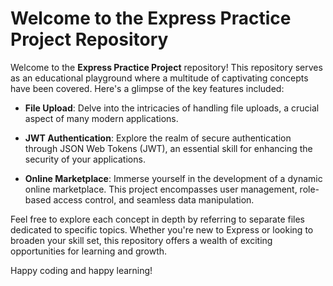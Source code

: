 # Welcome to the Express Practice Project Repository

Welcome to the **Express Practice Project** repository! This repository serves as an educational playground where a multitude of captivating concepts have been covered. Here's a glimpse of the key features included:

- **File Upload**: Delve into the intricacies of handling file uploads, a crucial aspect of many modern applications.

- **JWT Authentication**: Explore the realm of secure authentication through JSON Web Tokens (JWT), an essential skill for enhancing the security of your applications.

- **Online Marketplace**: Immerse yourself in the development of a dynamic online marketplace. This project encompasses user management, role-based access control, and seamless data manipulation.

Feel free to explore each concept in depth by referring to separate files dedicated to specific topics. Whether you're new to Express or looking to broaden your skill set, this repository offers a wealth of exciting opportunities for learning and growth.

Happy coding and happy learning!
